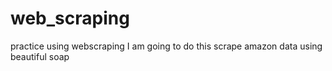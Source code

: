 # web_scraping
practice using webscraping 
I am going to do this scrape amazon data using beautiful soap
